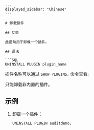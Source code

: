 ```
---
displayed_sidebar: "Chinese"
---

# 卸载插件

## 功能

此语句用于卸载一个插件。

## 语法

```SQL
UNINSTALL PLUGIN plugin_name
```

插件名称可以通过 `SHOW PLUGINS;` 命令查看。

只能卸载非内置的插件。

## 示例

1. 卸载一个插件：

    ```SQL
    UNINSTALL PLUGIN auditdemo;
    ```